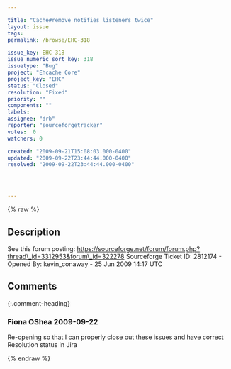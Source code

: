 ```yaml
---

title: "Cache#remove notifies listeners twice"
layout: issue
tags: 
permalink: /browse/EHC-318

issue_key: EHC-318
issue_numeric_sort_key: 318
issuetype: "Bug"
project: "Ehcache Core"
project_key: "EHC"
status: "Closed"
resolution: "Fixed"
priority: ""
components: ""
labels: 
assignee: "drb"
reporter: "sourceforgetracker"
votes:  0
watchers: 0

created: "2009-09-21T15:08:03.000-0400"
updated: "2009-09-22T23:44:44.000-0400"
resolved: "2009-09-22T23:44:44.000-0400"




---
```


{% raw %}

## Description

<div markdown="1" class="description">

See this forum posting: https://sourceforge.net/forum/forum.php?thread\_id=3312953&forum\_id=322278
Sourceforge Ticket ID: 2812174 - Opened By: kevin\_conaway - 25 Jun 2009 14:17 UTC

</div>

## Comments


{:.comment-heading}
### **Fiona OShea** <span class="date">2009-09-22</span>

<div markdown="1" class="comment">

Re-opening so that I can properly close out these issues and have correct Resolution status in Jira

</div>



{% endraw %}
